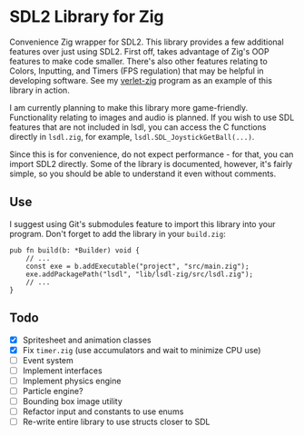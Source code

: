 # SDL2 Library for Zig

Convenience Zig wrapper for SDL2. This library provides a few additional features over just using SDL2. First off, takes advantage of Zig's OOP features to make code smaller. There's also other features relating to Colors, Inputting, and Timers (FPS regulation) that may be helpful in developing software. See my [verlet-zig](https://github.com/Leguu/verlet-zig) program as an example of this library in action. 

I am currently planning to make this library more game-friendly. Functionality relating to images and audio is planned. If you wish to use SDL features that are not included in lsdl, you can access the C functions directly in `lsdl.zig`, for example, `lsdl.SDL_JoystickGetBall(...)`.

Since this is for convenience, do not expect performance - for that, you can import SDL2 directly. Some of the library is documented, however, it's fairly simple, so you should be able to understand it even without comments.

## Use

I suggest using Git's submodules feature to import this library into your program. Don't forget to add the library in your `build.zig`:

```zig
pub fn build(b: *Builder) void {
    // ...
    const exe = b.addExecutable("project", "src/main.zig");
    exe.addPackagePath("lsdl", "lib/lsdl-zig/src/lsdl.zig");
    // ...
}
```

## Todo

- [x] Spritesheet and animation classes
- [x] Fix `timer.zig` (use accumulators and wait to minimize CPU use)
- [ ] Event system
- [ ] Implement interfaces
- [ ] Implement physics engine
- [ ] Particle engine?
- [ ] Bounding box image utility
- [ ] Refactor input and constants to use enums
- [ ] Re-write entire library to use structs closer to SDL
